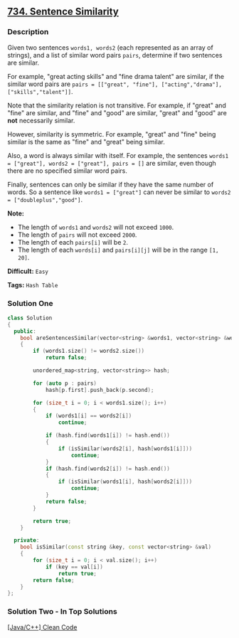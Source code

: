 ## [734. Sentence Similarity](https://leetcode.com/problems/sentence-similarity/description/)

### Description

Given two sentences `words1, words2` (each represented as an array of strings), and a list of similar word pairs `pairs`, determine if two sentences are similar.

For example, "great acting skills" and "fine drama talent" are similar, if the similar word pairs are `pairs = [["great", "fine"], ["acting","drama"], ["skills","talent"]]`.

Note that the similarity relation is not transitive. For example, if "great" and "fine" are similar, and "fine" and "good" are similar, "great" and "good" are **not** necessarily similar.

However, similarity is symmetric.  For example, "great" and "fine" being similar is the same as "fine" and "great" being similar.

Also, a word is always similar with itself.  For example, the sentences `words1 = ["great"], words2 = ["great"], pairs = []` are similar, even though there are no specified similar word pairs.

Finally, sentences can only be similar if they have the same number of words.  So a sentence like `words1 = ["great"]` can never be similar to `words2 = ["doubleplus","good"]`.

**Note:**

* The length of `words1` and `words2` will not exceed `1000`.
* The length of `pairs` will not exceed `2000`.
* The length of each `pairs[i]` will be `2`.
* The length of each `words[i]` and `pairs[i][j]` will be in the range `[1, 20]`.



**Difficult:** `Easy`

**Tags:** `Hash Table`



### Solution One

```c++
class Solution
{
  public:
    bool areSentencesSimilar(vector<string> &words1, vector<string> &words2, vector<pair<string, string>> pairs)
    {
        if (words1.size() != words2.size())
            return false;

        unordered_map<string, vector<string>> hash;

        for (auto p : pairs)
            hash[p.first].push_back(p.second);

        for (size_t i = 0; i < words1.size(); i++)
        {
            if (words1[i] == words2[i])
                continue;

            if (hash.find(words1[i]) != hash.end())
            {
                if (isSimilar(words2[i], hash[words1[i]]))
                    continue;
            }
            if (hash.find(words2[i]) != hash.end())
            {
                if (isSimilar(words1[i], hash[words2[i]]))
                    continue;
            }
            return false;
        }

        return true;
    }

  private:
    bool isSimilar(const string &key, const vector<string> &val)
    {
        for (size_t i = 0; i < val.size(); i++)
            if (key == val[i])
                return true;
        return false;
    }
};
```



### Solution Two - In Top Solutions

[[Java/C++] Clean Code](https://discuss.leetcode.com/topic/112040/java-c-clean-code)

